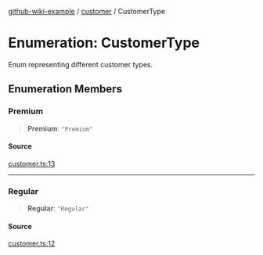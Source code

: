 [github-wiki-example](../wiki/Home) / [customer](../wiki/customer) / CustomerType

# Enumeration: CustomerType

Enum representing different customer types.

## Enumeration Members

### Premium

> **Premium**: `"Premium"`

#### Source

[customer.ts:13](https://github.com/tgreyuk/typedoc-plugin-markdown-examples/blob/3728586/examples/04-typedoc-github-wiki-theme/src/customer.ts#L13)

***

### Regular

> **Regular**: `"Regular"`

#### Source

[customer.ts:12](https://github.com/tgreyuk/typedoc-plugin-markdown-examples/blob/3728586/examples/04-typedoc-github-wiki-theme/src/customer.ts#L12)
